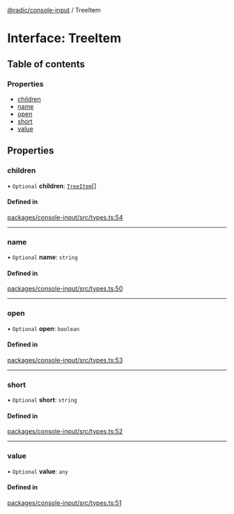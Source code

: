 [@radic/console-input](../README.md) / TreeItem

# Interface: TreeItem

## Table of contents

### Properties

- [children](TreeItem.md#children)
- [name](TreeItem.md#name)
- [open](TreeItem.md#open)
- [short](TreeItem.md#short)
- [value](TreeItem.md#value)

## Properties

### children

• `Optional` **children**: [`TreeItem`](TreeItem.md)[]

#### Defined in

[packages/console-input/src/types.ts:54](https://github.com/robinradic/npm-console/blob/10cb77f/packages/console-input/src/types.ts#L54)

___

### name

• `Optional` **name**: `string`

#### Defined in

[packages/console-input/src/types.ts:50](https://github.com/robinradic/npm-console/blob/10cb77f/packages/console-input/src/types.ts#L50)

___

### open

• `Optional` **open**: `boolean`

#### Defined in

[packages/console-input/src/types.ts:53](https://github.com/robinradic/npm-console/blob/10cb77f/packages/console-input/src/types.ts#L53)

___

### short

• `Optional` **short**: `string`

#### Defined in

[packages/console-input/src/types.ts:52](https://github.com/robinradic/npm-console/blob/10cb77f/packages/console-input/src/types.ts#L52)

___

### value

• `Optional` **value**: `any`

#### Defined in

[packages/console-input/src/types.ts:51](https://github.com/robinradic/npm-console/blob/10cb77f/packages/console-input/src/types.ts#L51)
